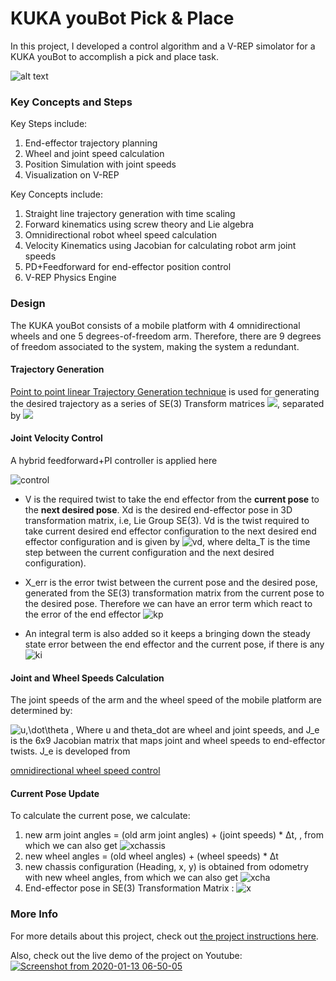 
# KUKA youBot Pick & Place
In this project, I developed a control algorithm and a V-REP simolator for a KUKA youBot to accomplish a pick and place task. 

![alt text](https://i.ytimg.com/vi/zfYSGZto2Gk/hqdefault.jpg)
### Key Concepts and Steps
Key Steps include:
1. End-effector trajectory planning
2. Wheel and joint speed calculation
3. Position Simulation with joint speeds
4. Visualization on V-REP 

Key Concepts include: 
1. Straight line trajectory generation with time scaling
2. Forward kinematics using screw theory and Lie algebra
3. Omnidirectional robot wheel speed calculation
4. Velocity Kinematics using Jacobian for calculating robot arm joint speeds
5. PD+Feedforward for end-effector position control
6. V-REP Physics Engine


### Design 

The KUKA youBot consists of a mobile platform with 4 omnidirectional wheels and one 5 degrees-of-freedom arm. Therefore, there are
9 degrees of freedom associated to the system, making the system a redundant. 

#### Trajectory Generation
[Point to point linear Trajectory Generation technique](https://youtu.be/1JRMqfEm79c) is used for generating the desired trajectory as a series of 
SE(3) Transform matrices <img src="https://latex.codecogs.com/gif.latex?X_d"/>, separated by <img src="https://latex.codecogs.com/gif.latex?\Delta_t"/>

#### Joint Velocity Control
A hybrid feedforward+PI controller is applied here 
     
![control](https://latex.codecogs.com/gif.latex?V(t)&space;=&space;[Ad_{X^{-1}X_d}]&space;V_d(t)&space;&plus;&space;K_{p}&space;X_{err}(t)&space;&plus;&space;K_{i}&space;\int_{0}^{t}&space;X_{err}(t)&space;dt)     
  - V is the required twist to take the end effector from the **current pose** to the **next desired pose**. Xd is the desired end-effector pose in 3D transformation matrix, i.e, Lie Group SE(3).
  Vd is the twist required to take current desired end effector configuration to the next desired end effector configuration and is given by
![vd](https://latex.codecogs.com/gif.latex?[V_d]&space;=&space;(1&space;/&space;\Delta&space;t)&space;log(X_d^{-1}&space;X_{d,&space;next})), where delta_T is the time step between the current configuration and the next desired configuration). 
  
  -  X_err is the error twist between the current pose and the desired pose, generated from the SE(3) transformation matrix from the current pose to the desired pose.
    Therefore we can have an error term which react to the error of the end effector  ![kp](https://latex.codecogs.com/gif.latex?K_{p}&space;X_{err}(t))
  
  - An integral term is also added so it keeps a bringing down the steady state error between the end effector and the current pose, if there is any
   ![ki](https://latex.codecogs.com/gif.latex?K_{i}&space;\int_{0}^{t}&space;X_{err}(t)&space;dt)

#### Joint and Wheel Speeds Calculation
The joint speeds of the arm and the wheel speed of the mobile platform are determined by: 

![u,\dot\theta](https://latex.codecogs.com/gif.latex?[u,\dot\theta]&space;=&space;J_e^{&plus;}&space;V)
, Where u and theta_dot are wheel and joint speeds, and J_e is the 6x9 Jacobian matrix that maps joint and wheel speeds to end-effector twists. J_e is developed from 

[omnidirectional wheel speed control](https://youtu.be/NcOT9hOsceE)

#### Current Pose Update
To calculate the current pose, we calculate:

1. new arm joint angles = (old arm joint angles) + (joint speeds) * Δt, , from which we can also 
get ![xchassis](https://latex.codecogs.com/gif.latex?X_{chassis-to-end-effector})
2. new wheel angles = (old wheel angles) + (wheel speeds) * Δt
3. new chassis configuration (Heading, x, y) is obtained from odometry with new wheel angles, from which we can also 
get ![xcha](https://latex.codecogs.com/gif.latex?X_{chassis})
4. End-effector pose in SE(3) Transformation Matrix : ![x](https://latex.codecogs.com/gif.latex?X&space;=&space;X_{chassis}X_{chassis-to-end-effector})

### More Info
For more details about this project, check out [the project instructions here](http://hades.mech.northwestern.edu/index.php/Mobile_Manipulation_Capstone). 

Also, check out the live demo of the project on Youtube:
[![Screenshot from 2020-01-13 06-50-05](https://user-images.githubusercontent.com/39393023/72257326-fe0dac00-35d0-11ea-8b9e-05db4616e818.png)](https://youtu.be/zfYSGZto2Gk)

